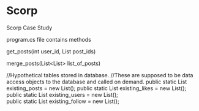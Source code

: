 # Scorp
Scorp Case Study


program.cs file contains methods

get_posts(int user_id, List<int> post_ids)

merge_posts(List<List<post>> list_of_posts)

//Hypothetical tables stored in database.
//These are supposed to be data access objects to the database and called on demand.
public static List<post> existing_posts = new List<post>();
public static List<like> existing_likes = new List<like>();    
public static List<user> existing_users = new List<user>();    
public static List<follow> existing_follow = new List<follow>();

